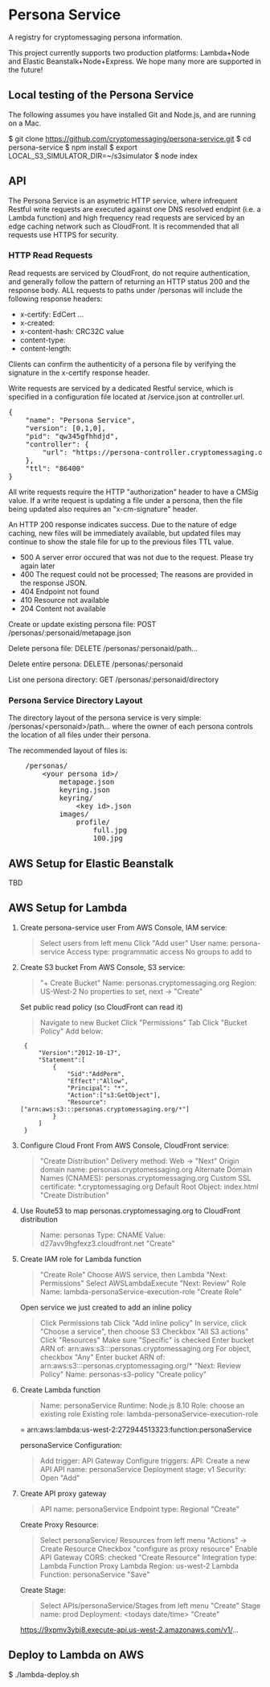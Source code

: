 # Persona Service

A registry for cryptomessaging persona information.

This project currently supports two production platforms: Lambda+Node and Elastic Beanstalk+Node+Express.  We hope many more are supported in the future!


## Local testing of the Persona Service

The following assumes you have installed Git and Node.js, and are running on a Mac.

$ git clone https://github.com/cryptomessaging/persona-service.git
$ cd persona-service
$ npm install
$ export LOCAL_S3_SIMULATOR_DIR=~/s3simulator
$ node index 


## API

The Persona Service is an asymetric HTTP service, where infrequent Restful write requests are executed against one DNS resolved endpint (i.e. a Lambda function) and high frequency read requests are serviced by an edge caching network such as CloudFront.  It is recommended that all requests use HTTPS for security.


### HTTP Read Requests

Read requests are serviced by CloudFront, do not require authentication, and generally follow the pattern of returning an HTTP status 200 and the response body.  ALL requests to paths under /personas will include the following response headers:

- x-certify: EdCert ...
- x-created: <date>
- x-content-hash: CRC32C value
- content-type:
- content-length:

Clients can confirm the authenticity of a persona file by verifying the signature in the x-certify response header.

Write requests are serviced by a dedicated Restful service, which is specified in a configuration file located at /service.json at controller.url.
<pre>
{
    "name": "Persona Service",
    "version": [0,1,0],
    "pid": "qw345gfhhdjd",
    "controller": {
        "url": "https://persona-controller.cryptomessaging.org"
    },
    "ttl": "86400"
}
</pre>

All write requests require the HTTP "authorization" header to have a CMSig value.  If a write request is updating a file under a persona, then the file being updated also requires an "x-cm-signature" header.

An HTTP 200 response indicates success.  Due to the nature of edge caching, new files will be immediately available, but updated files may continue to show the stale file for up to the previous files TTL value.

- 500 A server error occured that was not due to the request.  Please try again later
- 400 The request could not be processed; The reasons are provided in the response JSON.
- 404 Endpoint not found
- 410 Resource not available
- 204 Content not available

Create or update existing persona file:
POST /personas/:personaid/metapage.json

Delete persona file:
DELETE /personas/:personaid/path...

Delete entire persona:
DELETE /personas/:personaid

List one persona directory:
GET /personas/:personaid/directory 


### Persona Service Directory Layout

The directory layout of the persona service is very simple: /personas/&lt;personaid&gt;/path... where the owner of each persona controls the location of all files under their persona.

The recommended layout of files is:
<pre>
    /personas/
        &lt;your persona id&gt;/
            metapage.json
            keyring.json
            keyring/
                &lt;key id&gt;.json
            images/
                profile/
                    full.jpg
                    100.jpg
</pre>


## AWS Setup for Elastic Beanstalk

TBD

## AWS Setup for Lambda

1. Create persona-service user
    From AWS Console, IAM service:
    > Select users from left menu
    > Click "Add user"
    > User name: persona-service
    > Access type: programmatic access
    > No groups to add to
    

2. Create S3 bucket
    From AWS Console, S3 service:
    > "+ Create Bucket"
    > Name: personas.cryptomessaging.org
    > Region: US-West-2
    > No properties to set, next ->
    > "Create"

    Set public read policy (so CloudFront can read it)
    > Navigate to new Bucket
    > Click "Permissions" Tab
    > Click "Bucket Policy"
    > Add below:

        {
            "Version":"2012-10-17",
            "Statement":[
                {
                    "Sid":"AddPerm",
                    "Effect":"Allow",
                    "Principal": "*",
                    "Action":["s3:GetObject"],
                    "Resource":["arn:aws:s3:::personas.cryptomessaging.org/*"]
                }
            ]
        }  

3. Configure Cloud Front
    From AWS Console, CloudFront service:
    > "Create Distribution"
    > Delivery method: Web -> "Next"
    > Origin domain name: personas.cryptomessaging.org
    > Alternate Domain Names (CNAMES): personas.cryptomessaging.org
    > Custom SSL certificate: *.cryptomessaging.org
    > Default Root Object: index.html
    > "Create Distribution"

4. Use Route53 to map personas.cryptomessaging.org to CloudFront distribution
    > Name: personas
    > Type: CNAME
    > Value: d27avv9hgfexz3.cloudfront.net
    > "Create"

5. Create IAM role for Lambda function
    > "Create Role"
    > Choose AWS service, then Lambda
    > "Next: Permissions"
    > Select AWSLambdaExecute
    > "Next: Review"
    > Role Name: lambda-personaService-execution-role
    > "Create Role"

    Open service we just created to add an inline policy
    > Click Permissions tab
    > Click "Add inline policy"
    > In service, click "Choose a service", then choose S3
    > Checkbox "All S3 actions"
    > Click "Resources"
    > Make sure "Specific" is checked
    > Enter bucket ARN of: arn:aws:s3:::personas.cryptomessaging.org
    > For object, checkbox "Any"
    > Enter bucket ARN of: arn:aws:s3:::personas.cryptomessaging.org/*
    > "Next: Review Policy"
    > Name: personas-s3-policy
    > "Create policy"

6. Create Lambda function
    > Name: personaService
    > Runtime: Node.js 8.10
    > Role: choose an existing role
    > Existing role: lambda-personaService-execution-role

    = arn:aws:lambda:us-west-2:272944513323:function:personaService

    personaService Configuration:
    > Add trigger: API Gateway
    > Configure triggers:
    > API: Create a new API
    > API name: personaService
    > Deployment stage: v1
    > Security: Open
    > "Add"

7. Create API proxy gateway
    > API name: personaService
    > Endpoint type: Regional
    > "Create"

    Create Proxy Resource:
    > Select personaService/ Resources from left menu
    > "Actions" -> Create Resource
    > Checkbox "configure as proxy resource"
    > Enable API Gateway CORS: checked
    > "Create Resource"
    > Integration type: Lambda Function Proxy
    > Lambda Region: us-west-2
    > Lambda Function: personaService
    > "Save"

    Create Stage:
    > Select APIs/personaService/Stages from left menu
    > "Create"
    > Stage name: prod
    > Deployment: <todays date/time>
    > "Create"

    https://9xpmv3ybj8.execute-api.us-west-2.amazonaws.com/v1/...


## Deploy to Lambda on AWS

$ ./lambda-deploy.sh
